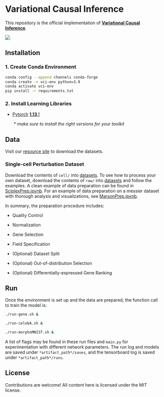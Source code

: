 # Variational Causal Inference

This repository is the official implementation of [**Variational Causal Inference**](https://arxiv.org/abs/2410.12730).

![](figure/workflow.png)


## Installation

### 1. Create Conda Environment
```bash
conda config --append channels conda-forge
conda create -n vci-env python=3.9
conda activate vci-env
pip install -r requirements.txt
```

### 2. Install Learning Libraries
- [Pytorch](https://pytorch.org/) [**1.13**.1](https://pytorch.org/get-started/previous-versions/)

  \* *make sure to install the right versions for your toolkit*


## Data

Visit our [resource site](https://osf.io/5n2mz/) to download the datasets.

### Single-cell Perturbation Dataset
Download the contents of `cell/` into [datasets](datasets). To see how to process your own dataset, download the contents of `raw/` into [datasets](datasets) and follow the examples. A clean example of data preparation can be found in [SciplexPrep.ipynb](datasets/SciplexPrep.ipynb). For an example of data preparation on a messier dataset with thorough analysis and visualizations, see [MarsonPrep.ipynb](datasets/MarsonPrep.ipynb).

In summary, the preparation procedure includes:

-   Quality Control

-   Normalization

-   Gene Selection

-   Field Specification

-   (Optional) Dataset Split

-   (Optional) Out-of-distribution Selection

-   (Optional) Differentially-expressed Gene Ranking


## Run
Once the environment is set up and the data are prepared, the function call to train the model is:

```bash
./run-gene.sh &
```

```bash
./run-celebA.sh &
```

```bash
./run-morphoMNIST.sh &
```

A list of flags may be found in these run files and `main.py` for experimentation with different network parameters. The run log and models are saved under `*artifact_path*/saves`, and the tensorboard log is saved under `*artifact_path*/runs`.


## License

Contributions are welcome! All content here is licensed under the MIT license.
